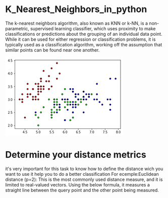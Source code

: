 # K_Nearest_Neighbors_in_python
The k-nearest neighbors algorithm, also known as KNN or k-NN, is a non-parametric, supervised learning classifier, which uses proximity to make classifications or predictions about the grouping of an individual data point. While it can be used for either regression or classification problems, it is typically used as a classification algorithm, working off the assumption that similar points can be found near one another.

![alt text](https://github.com/abdou70/K_Nearest_Neighbors_in_python/blob/main/download%20(1).png)
# Determine your distance metrics

it's very important for this task to know how to define the distance wich you want to use it help you to do a better classification
For ecemple:Euclidean distance (p=2): This is the most commonly used distance measure, and it is limited to real-valued vectors. Using the below formula, it measures a straight line between the query point and the other point being measured.

 

